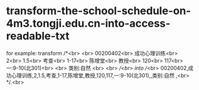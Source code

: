 # transform-the-school-schedule-on-4m3.tongji.edu.cn-into-access-readable-txt

for example:
  transform /*\<br>
              	<tr>\<br>
                  <td>00200402</td>\<br>
                  <td style="text-align:left">成功心理训练</td>\<br>
                  <td>2</td>\<br>
                  <td>1.5</td>\<br>
                  <td>考查</td>\<br>
                  <td>1-17</td>\<br>
                  <td>陈增堂</td>\<br>
                  <td>教授</td>\<br>
                  <td>120</td>\<br>
                  <td>117</td>\<br>
                  <td style="text-align:left">一:9-10(北301)</td>\<br>
                  <td style="text-align:left"></td>\<br>
                  <td style="text-align:left">类别:自然 </td>\<br>
                </tr>\<br>
             */\<br>
   into /*\<br>
            00200402,成功心理训练,2,1.5,考查,1-17,陈增堂,教授,120,117,一:9-10(北301),,类别:自然 ,\<br>
        */.\<br>

